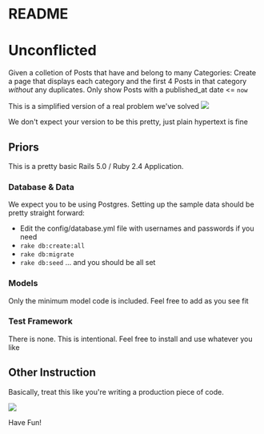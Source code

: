 # README

# Unconflicted

Given a colletion of Posts that have and belong to many Categories:
Create a page that displays each category and the first 4 Posts in that category
*without* any duplicates.  Only show Posts with a published_at date <= `now`

This is a simplified version of a real problem we've solved
![](http://atmedia.imgix.net/e205142a5c2298026f587ac316661f9c97748538?auto=compress&w=800.0&fit=max)

We don't expect your version to be this pretty, just plain hypertext is fine

## Priors

This is a pretty basic Rails 5.0 / Ruby 2.4 Application.

### Database & Data
We expect you to be using Postgres. Setting up the sample data should be pretty
straight forward:
* Edit the config/database.yml file with usernames and passwords if you need
* `rake db:create:all`
* `rake db:migrate`
* `rake db:seed`
... and you should be all set

### Models

Only the minimum model code is included.
Feel free to add as you see fit

### Test Framework

There is none.  This is intentional.  Feel free to install and use whatever you like

## Other Instruction

Basically, treat this like you're writing a production piece of code.

![](https://media1.giphy.com/media/10FtVFXLwNBb2M/200w.gif#95)

Have Fun!
